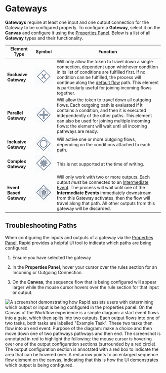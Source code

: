 # Gateways

**Gateways** require at least one input and one output connection for the Gateway to be configured properly. To configure a **Gateway**, select it on the **Canvas** and configure it using the [Properties Panel](</docs/Rapid/4-Keyper Manual/3-Workflow/3-drawing-diagrams/3-drawing-diagrams.md>). Below is a list of all **Gateway** types and their functionality.

| Element Type | Symbol | Function |
| --- | --- | --- |
| **Exclusive Gateway** | ![A screenshot of how the "Exclusive Gateway" appears on the canvas. The Gateway is a diamond shape, with an x symbol inside.](<Gateway Exclusive.png>) | Will only allow the token to travel down a single connection, dependent upon whichever condition in its list of conditions are fulfilled first. If no condition can be fulfilled, the process will continue along the [default flow](</docs/Rapid/Keyper%20Manual/Workflow/element-types/flows/#default-flow>) path. This element is particularly useful for joining incoming flows together. |
| **Parallel Gateway** | ![A screenshot of how the "Parallel Gateway" appears on the canvas. The Gateway is a diamond shape, with an + symbol inside.](<Gateway Parallel.png>) | Will allow the token to travel down all outgoing flows. Each outgoing path is evaluated if it contains a condition, and then it is executed independently of the other paths. This element can also be used for joining multiple incoming flows: the element will wait until all incoming pathways are ready. |
| **Inclusive Gateway** | ![A screenshot of how the "Inclusive Gateway" appears on the canvas. The Gateway is a diamond shape, with a circle inside.](<Gateway Inclusive.png>) | Will active one or more outgoing flows, depending on the conditions attached to each path. |
| **Complex Gateway** | ![A screenshot of how the "Complex Gateway" appears on the canvas. The Gateway is a diamond shape, with an asterisk (*) inside.](<Gateway Complex.png>) | This is not supported at the time of writing.|
| **Event Based Gateway** | ![A screenshot of how the "Event Based Gateway" appears on the canvas. The Gateway is a diamond shape, with an pentagon inside.](<Gateway Event Based.png>) | Will only work with two or more outputs. Each output *must* be connected to an [Intermediate Event](</docs/Rapid/Keyper%20Manual/Workflow/element-types/intermediate-events>). The process will wait until one of the **Intermediate Events** immediately downstream from this Gateway activates, then the flow will travel along that path. All other outputs from this gateway will be discarded.|

## Troubleshooting Paths

When configuring the inputs and outputs of a gateway via the [Properties Panel](</docs/Rapid/4-Keyper Manual/3-Workflow/3-drawing-diagrams/3-drawing-diagrams.md>), Rapid provides a helpful UI tool to indicate which paths are being configured.

1. Ensure you have selected the gateway

2. In the **Properties Panel**, hover your cursor over the rules section for an Incoming or Outgoing Connection.

3. On the **Canvas**, the sequence flow that is being configured will appear larger while the mouse cursor hovers over the rule section for that input or output.

![A screenshot demonstrating how Rapid assists users with determining which output or input is being configured in the properties panel. On the Canvas of the Workflow experience is a simple diagram: a start event flows into a  gate, which then splits into two outputs. Each output flows into one of two tasks, both tasks are labelled "Example Task". These two tasks then flow into an end event. Purpose of the diagram: make a choice and then move down one of two pathways pathways and then end. The screenshot is annotated in red to highlight the following: the mouse cursor is hovering over one of the output configuration sections (surrounded by a red circle). The output configuration section is annotated with a red box to indicate the area that can be hovered over. A red arrow points to an enlarged sequence flow element on the canvas, indicating that this is how the UI demonstrates which output is being configured.](<Workflow Flow Direction Assist.png>)